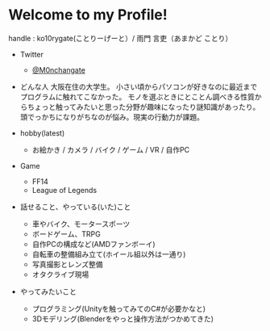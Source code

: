# Welcome to my Profile!

handle : ko10rygate(ことりーげーと）/ 雨門 言吏（あまかど ことり）

- Twitter
  - [@M0nchangate](https://twitter.com/M0nchangate)

- どんな人
大阪在住の大学生。
小さい頃からパソコンが好きなのに最近までプログラムに触れてこなかった。
モノを選ぶときにとことん調べきる性質からちょっと触ってみたいと思った分野が趣味になったり謎知識があったり。
頭でっかちになりがちなのが悩み。現実の行動力が課題。

- hobby(latest)
  - お絵かき / カメラ / バイク / ゲーム / VR / 自作PC

- Game
  - FF14
  - League of Legends

- 話せること、やっている(いた)こと
  - 車やバイク、モータースポーツ
  - ボードゲーム、TRPG
  - 自作PCの構成など(AMDファンボーイ)
  - 自転車の整備組み立て(ホイール組以外は一通り)
  - 写真撮影とレンズ整備
  - オタクライブ現場
  
- やってみたいこと
  - プログラミング(Unityを触ってみてのC#が必要かなと)
  - 3Dモデリング(Blenderをやっと操作方法がつかめてきた)
  
